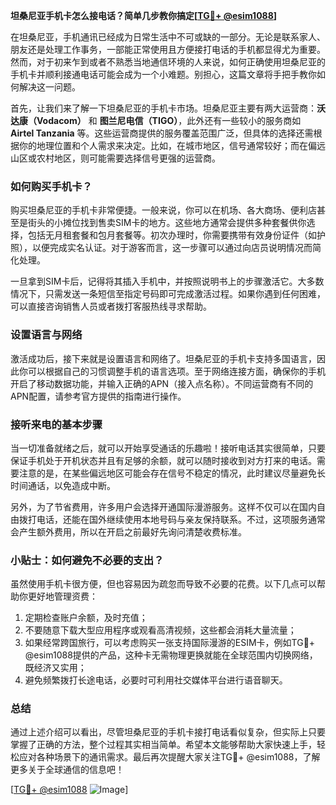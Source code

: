 **坦桑尼亚手机卡怎么接电话？简单几步教你搞定[[TG💪+ @esim1088](https://t.me/s/esim1088)]**

在坦桑尼亚，手机通讯已经成为日常生活中不可或缺的一部分。无论是联系家人、朋友还是处理工作事务，一部能正常使用且方便接打电话的手机都显得尤为重要。然而，对于初来乍到或者不熟悉当地通信环境的人来说，如何正确使用坦桑尼亚的手机卡并顺利接通电话可能会成为一个小难题。别担心，这篇文章将手把手教你如何解决这一问题。

首先，让我们来了解一下坦桑尼亚的手机卡市场。坦桑尼亚主要有两大运营商：**沃达康（Vodacom）** 和 **图兰尼电信（TIGO）**，此外还有一些较小的服务商如 **Airtel Tanzania** 等。这些运营商提供的服务覆盖范围广泛，但具体的选择还需根据你的地理位置和个人需求来决定。比如，在城市地区，信号通常较好；而在偏远山区或农村地区，则可能需要选择信号更强的运营商。

### 如何购买手机卡？

购买坦桑尼亚的手机卡非常便捷。一般来说，你可以在机场、各大商场、便利店甚至是街头的小摊位找到售卖SIM卡的地方。这些地方通常会提供多种套餐供你选择，包括无月租套餐和包月套餐等。初次办理时，你需要携带有效身份证件（如护照），以便完成实名认证。对于游客而言，这一步骤可以通过向店员说明情况而简化处理。

一旦拿到SIM卡后，记得将其插入手机中，并按照说明书上的步骤激活它。大多数情况下，只需发送一条短信至指定号码即可完成激活过程。如果你遇到任何困难，可以直接咨询销售人员或者拨打客服热线寻求帮助。

### 设置语言与网络

激活成功后，接下来就是设置语言和网络了。坦桑尼亚的手机卡支持多国语言，因此你可以根据自己的习惯调整手机的语言选项。至于网络连接方面，确保你的手机开启了移动数据功能，并输入正确的APN（接入点名称）。不同运营商有不同的APN配置，请参考官方提供的指南进行操作。

### 接听来电的基本步骤

当一切准备就绪之后，就可以开始享受通话的乐趣啦！接听电话其实很简单，只要保证手机处于开机状态并且有足够的余额，就可以随时接收到对方打来的电话。需要注意的是，在某些偏远地区可能会存在信号不稳定的情况，此时建议尽量避免长时间通话，以免造成中断。

另外，为了节省费用，许多用户会选择开通国际漫游服务。这样不仅可以在国内自由拨打电话，还能在国外继续使用本地号码与亲友保持联系。不过，这项服务通常会产生额外费用，所以在开启之前最好先询问清楚收费标准。

### 小贴士：如何避免不必要的支出？

虽然使用手机卡很方便，但也容易因为疏忽而导致不必要的花费。以下几点可以帮助你更好地管理资费：

1. 定期检查账户余额，及时充值；
2. 不要随意下载大型应用程序或观看高清视频，这些都会消耗大量流量；
3. 如果经常跨国旅行，可以考虑购买一张支持国际漫游的ESIM卡，例如TG💪+ @esim1088提供的产品，这种卡无需物理更换就能在全球范围内切换网络，既经济又实用；
4. 避免频繁拨打长途电话，必要时可利用社交媒体平台进行语音聊天。

### 总结

通过上述介绍可以看出，尽管坦桑尼亚的手机卡接打电话看似复杂，但实际上只要掌握了正确的方法，整个过程其实相当简单。希望本文能够帮助大家快速上手，轻松应对各种场景下的通讯需求。最后再次提醒大家关注TG💪+ @esim1088，了解更多关于全球通信的信息吧！

[[TG💪+ @esim1088](https://t.me/s/esim1088) ![Image](https://i.postimg.cc/4NQfJmqS/Snipaste-2025-05-13-00-14-12.png)]
